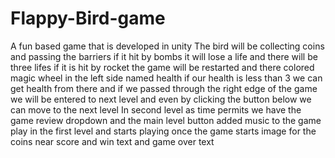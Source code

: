 # Flappy-Bird-game
A fun based game that is developed in unity 
The bird will be  collecting coins and passing the barriers if it hit by bombs it will lose a life and there will be three lifes if it is hit by rocket the game will be restarted and there colored magic wheel in the left side named health if our health is less than 3 we can get health from there and if we passed through the right edge of the game we will be entered to next level and even by clicking the button below we can move to the next level 
In second level as time permits we have the game review dropdown and the main level button 
added music to the game play in the first level and starts playing once the game starts
image for the coins near score and win text and game over text


